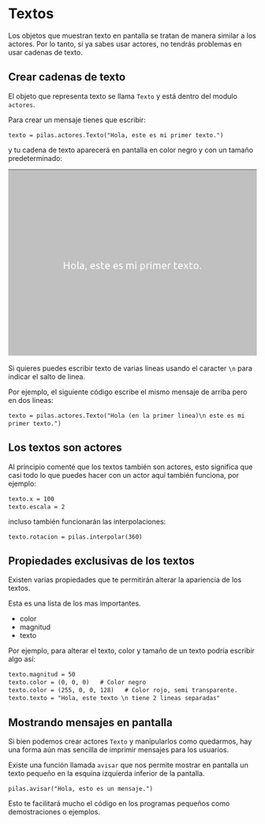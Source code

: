 # Textos

Los objetos que muestran texto en pantalla se tratan de manera similar
a los actores. Por lo tanto, si ya sabes usar
actores, no tendrás problemas en usar cadenas
de texto.


## Crear cadenas de texto

El objeto que representa texto se llama ``Texto`` y
está dentro del modulo ``actores``.

Para crear un mensaje tienes que escribir:


    texto = pilas.actores.Texto("Hola, este es mi primer texto.")

y tu cadena de texto aparecerá en pantalla en color
negro y con un tamaño predeterminado:

![](imagenes/texto/texto.jpg)


Si quieres puedes escribir texto de varias lineas usando el caracter
``\n`` para indicar el salto de linea.

Por ejemplo, el siguiente código escribe el mismo mensaje de
arriba pero en dos lineas:


    texto = pilas.actores.Texto("Hola (en la primer linea)\n este es mi primer texto.")

## Los textos son actores

Al principio comenté que los textos también son actores, esto
significa que casi todo lo que puedes hacer con un actor
aquí también funciona, por ejemplo:


    texto.x = 100
    texto.escala = 2

incluso también funcionarán las interpolaciones:


    texto.rotacion = pilas.interpolar(360)


## Propiedades exclusivas de los textos

Existen varias propiedades que te permitirán alterar la
apariencia de los textos.

Esta es una lista de los mas importantes.

- color
- magnitud
- texto

Por ejemplo, para alterar el texto, color y tamaño de un
texto podría escribir algo así:


    texto.magnitud = 50
    texto.color = (0, 0, 0)   # Color negro
    texto.color = (255, 0, 0, 128)   # Color rojo, semi transparente.
    texto.texto = "Hola, este texto \n tiene 2 lineas separadas"



## Mostrando mensajes en pantalla


Si bien podemos crear actores ``Texto`` y manipularlos como
quedarmos, hay una forma aún mas sencilla de imprimir mensajes
para los usuarios.

Existe una función llamada ``avisar`` que nos permite mostrar
en pantalla un texto pequeño en la esquina izquierda inferior
de la pantalla.


    pilas.avisar("Hola, esto es un mensaje.")

Esto te facilitará mucho el código en los programas
pequeños como demostraciones o ejemplos.
